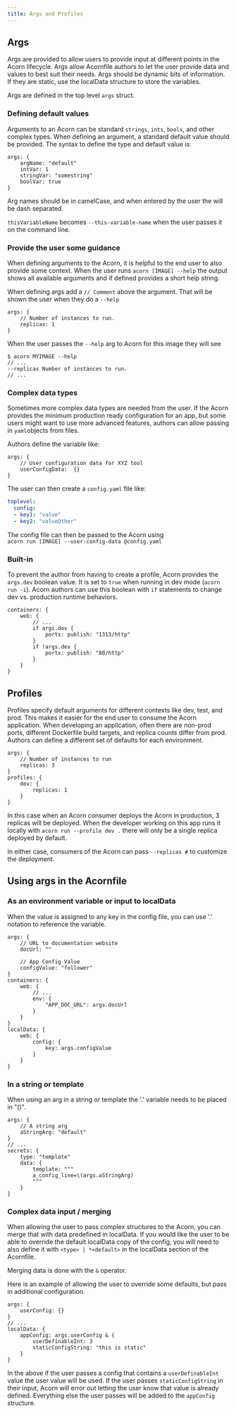 ```yaml
---
title: Args and Profiles
---
```


## Args

Args are provided to allow users to provide input at different points in the Acorn lifecycle. Args allow Acornfile authors to let the user provide data and values to best suit their needs. Args should be dynamic bits of information. If they are static, use the localData structure to store the variables.

Args are defined in the top level `args` struct.

### Defining default values

Arguments to an Acorn can be standard `strings`, `ints`, `bools`, and other complex types. When defining an argument, a standard default value should be provided. The syntax to define the type and default value is:

```acorn
args: {
    argName: "default"
    intVar: 1
    stringVar: "somestring"
    boolVar: true
}
```

Arg names should be in camelCase, and when entered by the user the will be dash separated.

`thisVariableName` becomes `--this-variable-name` when the user passes it on the command line.

### Provide the user some guidance

When defining arguments to the Acorn, it is helpful to the end user to also provide some context. When the user runs `acorn [IMAGE] --help` the output shows all available arguments and if defined provides a short help string.

When defining args add a `// Comment` above the argument. That will be shown the user when they do a `--help`

```acorn
args: {
    // Number of instances to run.
    replicas: 1
}
```

When the user passes the `--help` arg to Acorn for this image they will see

```shell
$ acorn MYIMAGE --help
// ...
--replicas Number of instances to run. 
// ...
```

### Complex data types

Sometimes more complex data types are needed from the user. If the Acorn provides the minimum production ready configuration for an app, but some users might want to use more advanced features, authors can allow passing in `yaml`objects from files.

Authors define the variable like:

```acorn
args: {
    // User configuration data for XYZ tool
    userConfigData:  {}
}
```

The user can then create a `config.yaml` file like:

```yaml
toplevel:
  config:
  - key1: "value"
  - key2: "valueOther"
```

The config file can then be passed to the Acorn using  
`acorn run [IMAGE] --user-config-data @config.yaml`

### Built-in

To prevent the author from having to create a profile, Acorn provides the `args.dev` boolean value. It is set to `true` when running in dev mode (`acorn run -i`). Acorn authors can use this boolean with `if` statements to change dev vs. production runtime behaviors.

```acorn
containers: {
    web: {
        // ...
        if args.dev {
            ports: publish: "1313/http"
        }
        if !args.dev {
            ports: publish: "80/http"
        }
    }
}
```

## Profiles

Profiles specify default arguments for different contexts like dev, test, and prod. This makes it easier for the end user to consume the Acorn application. When developing an application, often there are non-prod ports, different Dockerfile build targets, and replica counts differ from prod. Authors can define a different set of defaults for each environment.

```acorn
args: {
    // Number of instances to run
    replicas: 3
}
profiles: {
    dev: {
        replicas: 1
    }
}
```

In this case when an Acorn consumer deploys the Acorn in production, 3 replicas will be deployed. When the developer working on this app runs it locally with `acorn run --profile dev .` there will only be a single replica deployed by default.

In either case, consumers of the Acorn can pass `--replicas #` to customize the deployment.

## Using args in the Acornfile

### As an environment variable or input to localData

When the value is assigned to any key in the config file, you can use '.' notation to reference the variable.

```acorn
args: {
    // URL to documentation website
    docUrl: ""

    // App Config Value
    configValue: "follower"
}
containers: {
    web: {
        // ...
        env: {
            "APP_DOC_URL": args.docUrl
        }
    }
}
localData: {
    web: {
        config: {
            key: args.configValue
        }
    }
}
```

### In a string or template

When using an arg in a string or template the '.' variable needs to be placed in "\()".

```acorn
args: {
    // A string arg
    aStringArg: "default"
}
// ...
secrets: {
    type: "template"
    data: {
        template: """
        a_config_line=\(args.aStringArg)
        """
    }
}
```

### Complex data input / merging

When allowing the user to pass complex structures to the Acorn, you can merge that with data predefined in localData. If you would like the user to be able to override the default localData copy of the config, you will need to also define it with `<type> | *<default>` in the localData section of the Acornfile.

Merging data is done with the `&` operator.

Here is an example of allowing the user to override some defaults, but pass in additional configuration.

```acorn
args: {
    userConfig: {}
}
// ...
localData: {
    appConfig: args.userConfig & {
        userDefinableInt: 3
        staticConfigString: "this is static"
    }
}
```

In the above if the user passes a config that contains a `userDefinableInt` value the user value will be used. If the user passes `staticConfigString` in their input, Acorn will error out letting the user know that value is already defined. Everything else the user passes will be added to the `appConfig` structure.
